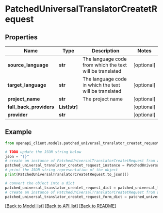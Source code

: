 # PatchedUniversalTranslatorCreatetRequest


## Properties

Name | Type | Description | Notes
------------ | ------------- | ------------- | -------------
**source_language** | **str** | The language code from which the text will be translated | [optional] 
**target_language** | **str** | The language code in which the text will be translated | [optional] 
**project_name** | **str** | The project name | [optional] 
**fall_back_providers** | **List[str]** |  | [optional] 
**provider** | **str** |  | [optional] 

## Example

```python
from openapi_client.models.patched_universal_translator_createt_request import PatchedUniversalTranslatorCreatetRequest

# TODO update the JSON string below
json = "{}"
# create an instance of PatchedUniversalTranslatorCreatetRequest from a JSON string
patched_universal_translator_createt_request_instance = PatchedUniversalTranslatorCreatetRequest.from_json(json)
# print the JSON string representation of the object
print(PatchedUniversalTranslatorCreatetRequest.to_json())

# convert the object into a dict
patched_universal_translator_createt_request_dict = patched_universal_translator_createt_request_instance.to_dict()
# create an instance of PatchedUniversalTranslatorCreatetRequest from a dict
patched_universal_translator_createt_request_form_dict = patched_universal_translator_createt_request.from_dict(patched_universal_translator_createt_request_dict)
```
[[Back to Model list]](../README.md#documentation-for-models) [[Back to API list]](../README.md#documentation-for-api-endpoints) [[Back to README]](../README.md)


